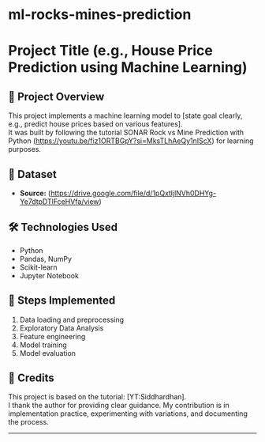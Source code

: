 # ml-rocks-mines-prediction
# Project Title (e.g., House Price Prediction using Machine Learning)

## 📌 Project Overview
This project implements a machine learning model to [state goal clearly, e.g., predict house prices based on various features].  
It was built by following the tutorial SONAR Rock vs Mine Prediction with Python (https://youtu.be/fiz1ORTBGpY?si=MksTLhAeQy1nIScX) for learning purposes.  

## 📂 Dataset
- **Source:** (https://drive.google.com/file/d/1pQxtljlNVh0DHYg-Ye7dtpDTlFceHVfa/view)

## 🛠️ Technologies Used
- Python
- Pandas, NumPy
- Scikit-learn
- Jupyter Notebook

## 🚀 Steps Implemented
1. Data loading and preprocessing  
2. Exploratory Data Analysis 
3. Feature engineering   
4. Model training   
5. Model evaluation 


## 🙏 Credits
This project is based on the tutorial: [YT:Siddhardhan].  
I thank the author for providing clear guidance. My contribution is in implementation practice, experimenting with variations, and documenting the process.

---
